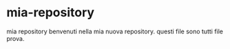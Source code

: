 # mia-repository
mia repository
benvenuti nella mia nuova repository.
questi file sono tutti file prova.
